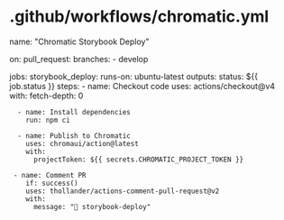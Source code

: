 # .github/workflows/chromatic.yml

name: "Chromatic Storybook Deploy"

on: 
  pull_request:
    branches:
      - develop

jobs:
  storybook_deploy:
    runs-on: ubuntu-latest
    outputs:
      status: ${{ job.status }}
    steps:
      - name: Checkout code
        uses: actions/checkout@v4
        with:
          fetch-depth: 0

      - name: Install dependencies
        run: npm ci

      - name: Publish to Chromatic
        uses: chromaui/action@latest
        with:
          projectToken: ${{ secrets.CHROMATIC_PROJECT_TOKEN }}
      
     - name: Comment PR
        if: success()
        uses: thollander/actions-comment-pull-request@v2
        with:
          message: "🎨 storybook-deploy"